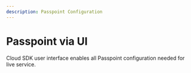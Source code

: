 ```yaml
---
description: Passpoint Configuration
---
```


# Passpoint via UI

Cloud SDK user interface enables all Passpoint configuration needed for live service. 

